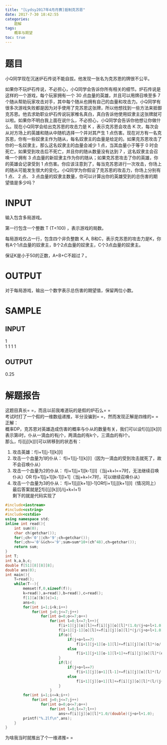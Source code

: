 ```yaml
---
title: "[Lydsy2017年4月月赛]抵制克苏恩"
date: 2017-7-30 18:42:55
categories:
	题解
tags:
	概率与期望
toc: true
---
```

# 题目
小Q同学现在沉迷炉石传说不能自拔。他发现一张名为克苏恩的牌很不公平。
<!--more-->

如果你不玩炉石传说，不必担心，小Q同学会告诉你所有相关的细节。炉石传说是这样的一个游戏，每个玩家拥有一个 30 点血量的英雄，并且可以用牌召唤至多 7 个随从帮助玩家攻击对手，其中每个随从也拥有自己的血量和攻击力。小Q同学有很多次游戏失败都是因为对手使用了克苏恩这张牌，所以他想找到一些方法来抵御克苏恩。他去求助职业炉石传说玩家椎名真白，真白告诉他使用奴隶主这张牌就可以啦。如果你不明白我上面在说什么，不必担心，小Q同学会告诉你他想让你做什么。现在小Q同学会给出克苏恩的攻击力是 K ，表示克苏恩会攻击 K 次，每次会从对方场上的英雄和随从中随机选择一个并对其产生 1 点伤害。现在对方有一名克苏恩，你有一些奴隶主作为随从，每名奴隶主的血量是给定的。如果克苏恩攻击了你的一名奴隶主，那么这名奴隶主的血量会减少 1 点，当其血量小于等于 0 时会死亡，如果受到攻击后不死亡，并且你的随从数量没有达到 7 ，这名奴隶主会召唤一个拥有 3 点血量的新奴隶主作为你的随从；如果克苏恩攻击了你的英雄，你的英雄会记录受到 1 点伤害。你应该注意到了，每当克苏恩进行一次攻击，你场上的随从可能发生很大的变化。小Q同学为你假设了克苏恩的攻击力，你场上分别有 1 点、 2 点、 3 点血量的奴隶主数量，你可以计算出你的英雄受到的总伤害的期望值是多少吗？  
# INPUT
输入包含多局游戏。

第一行包含一个整数 T (T<100) ，表示游戏的局数。

每局游戏仅占一行，包含四个非负整数 K, A, B和C，表示克苏恩的攻击力是K，你有A个1点血量的奴隶主，B个2点血量的奴隶主，C个3点血量的奴隶主。

保证K是小于50的正数，A+B+C不超过 7 。
# OUTPUT
对于每局游戏，输出一个数字表示总伤害的期望值，保留两位小数。
# SAMPLE
## INPUT
1  
1 1 1 1
## OUTPUT
0.25
# 解题报告
这题目真长= =，而且以前我难道玩的是假的炉石么= =  
考试时打了一个假的一维数组递推，半分没骗到= =，然而发现正解是四维的= =  
正解：  
概率DP，克苏恩对英雄造成伤害的概率与仆从的数量有关，我们可以设f[i][j][k][l]表示第i时，仆从一滴血的有j个，两滴血的有k个，三滴血的有l个。  
那么，f[i][j][k][l]可以转移到的状态有：  
1. 攻击英雄：f[i+1][j-1][k][l]  
2. 攻击一个血量为1的仆从：	f[i+1][j-1][k][l]（因为一滴血的受到攻击就死了，故不会召唤仆从）
3. 攻击一个血量为2的仆从： f[i+1][j+1][k-1][l]（当j+k+l==7时，无法继续召唤仆从）OR f[i+1][j+1][k-1][l+1]（当j+k+l<7时，可以继续召唤仆从）
4. 攻击一个血量为3的仆从： f[i+1][j][k+1][l-1]ORf[i+1][j][k+1][l]（情况同上）  
最后答案就是∑f[i][j][k][l]/(j+k+l+1)  
剩下的就是代码实现了
```c++
#include<iostream>
#include<cstring>
#include<cstdio>
using namespace std;
inline int read(){
    int sum(0);
    char ch(getchar());
    for(;ch<'0'||ch>'9';ch=getchar());
    for(;ch>='0'&&ch<='9';sum=sum*10+(ch^48),ch=getchar());
    return sum;
}
int T;
int k,a,b,c;
double f[51][8][8][8];
double ans(0);
int main(){
    T=read();
    while(T--){
        memset(f,0,sizeof(f));
        k=read(),a=read(),b=read(),c=read();
        f[1][a][b][c]=1;
        ans=0;
        for(int i=1;i<k;i++)
            for(int j=0;j<=7;j++)
                for(int o=0;o<=7;o++)
                    for(int l=0;l<=7;l++){
                        f[i+1][j][o][l]+=f[i][j][o][l]*(1.0/(j+o+l+1.0));
                        f[i+1][j-1][o][l]+=f[i][j][o][l]*(j/(j+o+l+1.0));
                        if(o){
                            if(j+o+l==7)
                                f[i+1][j+1][o-1][l]+=f[i][j][o][l]*(o/(j+o+l+1.0));
                            else
                                f[i+1][j+1][o-1][l+1]+=f[i][j][o][l]*(o/(j+o+l+1.0));
                        }
                        if(l){
                            if(j+o+l==7)
                                f[i+1][j][o+1][l-1]+=f[i][j][o][l]*(l/(j+o+l+1.0));
                            else
                                f[i+1][j][o+1][l]+=f[i][j][o][l]*(l/(j+o+l+1.0));
                        }
                    }
        for(int i=1;i<=k;i++)
            for(int j=0;j<=7;j++)
                for(int o=0;o<=7;o++)
                    for(int l=0;l<=7;l++)
                        ans+=f[i][j][o][l]*1.0/(double)(j+o+l+1.0);
        printf("%.2lf\n",ans);
    }
}
```
为啥我当时就推出了个一维递推= =